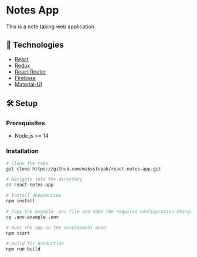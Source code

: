 # Notes App

This is a note taking web application.

## 🔧 Technologies

- [React](https://reactjs.org/)
- [Redux](https://redux.js.org/)
- [React Router](https://reactrouter.com/)
- [Firebase](https://firebase.google.com/)
- [Material-UI](https://material-ui.com/)

## 🛠️ Setup

### Prerequisites

- Node.js >= 14

### Installation

```bash
# Clone the repo
git clone https://github.com/maksstepak/react-notes-app.git

# Navigate into the directory
cd react-notes-app

# Install depedencies
npm install

# Copy the example .env file and make the required configuration changes in the .env file
cp .env.example .env

# Runs the app in the development mode
npm start

# Build for production
npm run build
```
